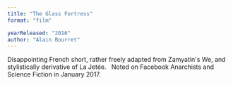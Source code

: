 ```yaml
---
title: "The Glass Fortress"
format: "film"

yearReleased: "2016"
author: "Alain Bourret"
---
```

Disappointing French short, rather freely adapted from  Zamyatin's We, and stylistically derivative of La Jetée.
 
Noted on Facebook Anarchists and Science Fiction in  January 2017.
 